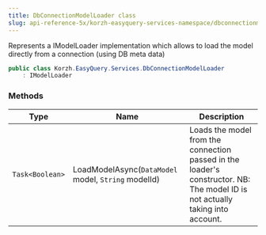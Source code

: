```yaml
---
title: DbConnectionModelLoader class
slug: api-reference-5x/korzh-easyquery-services-namespace/dbconnectionmodelloader-class
---
```



Represents a IModelLoader implementation which allows to load the model directly from a connection (using DB meta data)
```csharp
public class Korzh.EasyQuery.Services.DbConnectionModelLoader
    : IModelLoader

```

### Methods

| Type | Name | Description | 
| --- | --- | --- | 
| `Task<Boolean>` | LoadModelAsync(`DataModel` model, `String` modelId) | Loads the model from the connection passed in the loader's constructor.  NB: The model ID is not actually taking into account. |